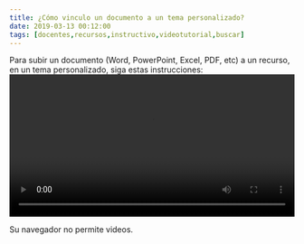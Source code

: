 ```yaml
---
title: ¿Cómo vinculo un documento a un tema personalizado?
date: 2019-03-13 00:12:00
tags: [docentes,recursos,instructivo,videotutorial,buscar]
---
```

Para subir un documento (Word, PowerPoint, Excel, PDF, etc) a un recurso, en un tema personalizado, siga estas instrucciones:
<video controls="controls" style="width: 100%">
  <source type="video/mp4" src="../vids/12_Documento.mp4"></source>
  <p>Su navegador no permite videos.</p>
</video>